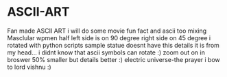 # ASCII-ART
Fan made ASCII ART
i will do some movie fun fact and ascii too
mixing
Masclular wpmen half left side is on 90 degree right side on 45 degree
i rotated with python scripts
sample statue doesnt have this details
it is from my head...
i didnt know that ascii symbols can rotate :)
zoom out on in broswer 50% smaller but details better :) 
electric universe-the prayer
i bow to lord vishnu :)
